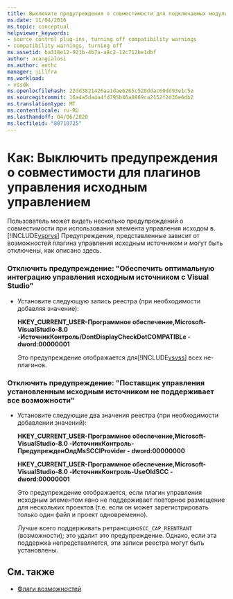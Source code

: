 ```yaml
---
title: Выключите предупреждения о совместимости для подключаемых модули управления исходным управлением (ru) Документы Майкрософт
ms.date: 11/04/2016
ms.topic: conceptual
helpviewer_keywords:
- source control plug-ins, turning off compatibility warnings
- compatibility warnings, turning off
ms.assetid: ba318e12-921b-4b7a-a8c2-12c712be1dbf
author: acangialosi
ms.author: anthc
manager: jillfra
ms.workload:
- vssdk
ms.openlocfilehash: 22dd3821426aa1dae6265c520ddac60dd93e1c5e
ms.sourcegitcommit: 16a4a5da4a4fd795b46a0869ca2152f2d36e6db2
ms.translationtype: MT
ms.contentlocale: ru-RU
ms.lasthandoff: 04/06/2020
ms.locfileid: "80710725"
---
```

# <a name="how-to-turn-off-compatibility-warnings-for-source-control-plug-ins"></a>Как: Выключить предупреждения о совместимости для плагинов управления исходным управлением
Пользователь может видеть несколько предупреждений о совместимости при использовании элемента управления исходом в. [!INCLUDE[vsprvs](../code-quality/includes/vsprvs_md.md)] Предупреждения, представленные зависит от возможностей плагина управления исходным источником и могут быть отключены, как описано здесь.

### <a name="to-disable-the-warning-to-ensure-optimal-source-control-integration-with-visual-studio"></a>Отключить предупреждение: "Обеспечить оптимальную интеграцию управления исходным источником с Visual Studio"

- Установите следующую запись реестра (при необходимости добавляя значение):

   **HKEY_CURRENT_USER-Программное обеспечение,Microsoft-VisualStudio-8.0 -ИсточникКонтроль/DontDisplayCheckDotCOMPATIBLe - dword:00000001**

   Это предупреждение отображается для[!INCLUDE[vsvss](../extensibility/includes/vsvss_md.md)] всех не-плагинов.

### <a name="to-disable-the-warning-the-installed-source-control-provider-does-not-support-all-the-capabilities"></a>Отключить предупреждение: "Поставщик управления установленным исходным источником не поддерживает все возможности"

- Установите следующие два значения реестра (при необходимости добавлении значений):

     **HKEY_CURRENT_USER-Программное обеспечение,Microsoft-VisualStudio-8.0 -ИсточникКонтроль-ПредупрежденОлдMsSCCIProvider - dword:00000000**

    **HKEY_CURRENT_USER-Программное обеспечение,Microsoft-VisualStudio-8.0 -ИсточникКонтроль-UseOldSCC - dword:00000001**

     Это предупреждение отображается, если плагин управления исходным элементом явно не поддерживает повторное размещение для нескольких проектов (т.е. если он может зарегистрировать только один файл и проект одновременно).

     Лучше всего поддерживать ретрансцию`SCC_CAP_REENTRANT` (возможности); это удалит это предупреждение. Однако, если эта поддержка непредставляется, эти записи реестра могут быть установлены.

## <a name="see-also"></a>См. также
- [Флаги возможностей](../extensibility/capability-flags.md)
